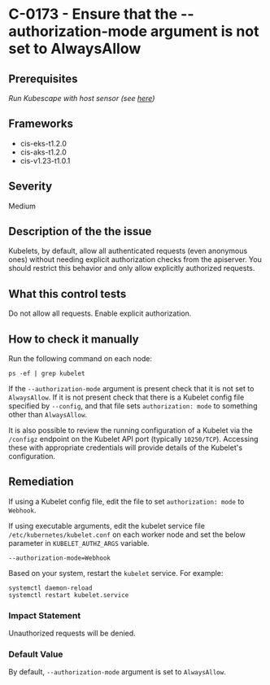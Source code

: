 # C-0173 - Ensure that the --authorization-mode argument is not set to AlwaysAllow

## Prerequisites
 *Run Kubescape with host sensor (see [here](https://hub.armo.cloud/docs/host-sensor))*
 
## Frameworks
* cis-eks-t1.2.0
* cis-aks-t1.2.0
* cis-v1.23-t1.0.1
 
## Severity
Medium

## Description of the the issue
Kubelets, by default, allow all authenticated requests (even anonymous ones) without needing explicit authorization checks from the apiserver. You should restrict this behavior and only allow explicitly authorized requests.
 
## What this control tests 
Do not allow all requests. Enable explicit authorization.
 
## How to check it manually 
Run the following command on each node:

 
```
ps -ef | grep kubelet

```
 If the `--authorization-mode` argument is present check that it is not set to `AlwaysAllow`. If it is not present check that there is a Kubelet config file specified by `--config`, and that file sets `authorization: mode` to something other than `AlwaysAllow`.

 It is also possible to review the running configuration of a Kubelet via the `/configz` endpoint on the Kubelet API port (typically `10250/TCP`). Accessing these with appropriate credentials will provide details of the Kubelet's configuration.
 
## Remediation
If using a Kubelet config file, edit the file to set `authorization: mode` to `Webhook`.

 If using executable arguments, edit the kubelet service file `/etc/kubernetes/kubelet.conf` on each worker node and set the below parameter in `KUBELET_AUTHZ_ARGS` variable.

 
```
--authorization-mode=Webhook

```
 Based on your system, restart the `kubelet` service. For example:

 
```
systemctl daemon-reload
systemctl restart kubelet.service

```
 
### Impact Statement
Unauthorized requests will be denied.
 
### Default Value
By default, `--authorization-mode` argument is set to `AlwaysAllow`.
 
